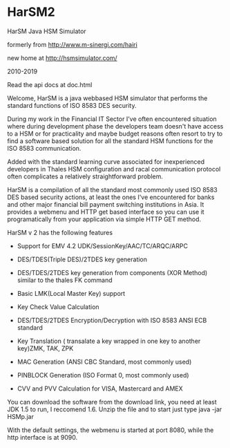 # HarSM2
HarSM Java HSM Simulator

formerly from http://www.m-sinergi.com/hairi

new home at http://hsmsimulator.com/

2010-2019

Read the api docs at doc.html

Welcome,
HarSM is a java webbased HSM simulator that performs the standard functions of ISO 8583 DES security.

During my work in the Financial IT Sector I've often encountered situation where during development phase the developers team doesn't have access to a HSM or for practicality and maybe budget reasons often resort to try to find a software based solution for all the standard HSM functions for the ISO 8583 communication.

Added with the standard learning curve associated for inexperienced developers in Thales HSM configuration and racal communication protocol often complicates a relatively straightforward problem.

 

HarSM is a compilation of all the standard most commonly used ISO 8583 DES based security actions, at least the ones I've encountered for banks and other major financial bill payment switching institutions in Asia. It provides a webmenu and HTTP get based interface so you can use it programatically from your application via simple HTTP GET method.

 

HarSM v 2 has the following features

- Support for EMV 4.2 UDK/SessionKey/AAC/TC/ARQC/ARPC 

- DES/TDES(Triple DES)/2TDES key generation

- DES/TDES/2TDES key generation from components (XOR Method) similar to the thales FK command

- Basic LMK(Local Master Key) support

- Key Check Value Calculation

- DES/TDES/2TDES Encryption/Decryption with ISO 8583 ANSI ECB standard

- Key Translation ( transalate a key wrapped in one key to another key)ZMK, TAK, ZPK

- MAC Generation (ANSI CBC Standard, most commonly used)

- PINBLOCK Generation (ISO Format 0, most commonly used)

- CVV and PVV Calculation for VISA, Mastercard and AMEX

 

You can download the software from the download link, you need at least JDK 1.5 to run, I reccomend 1.6. Unzip the file and to start just type java -jar HSMp.jar

With the default settings, the webmenu is started at port 8080, while the http interface is at 9090.
